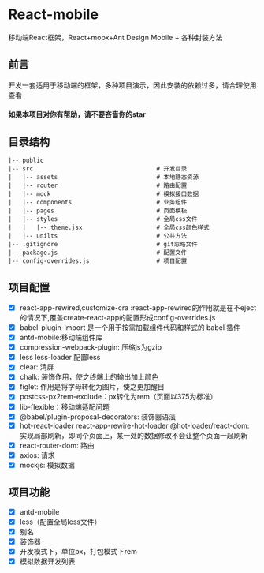 # React-mobile
  移动端React框架，React+mobx+Ant Design Mobile + 各种封装方法

## 前言
  开发一套适用于移动端的框架，多种项目演示，因此安装的依赖过多，请合理使用查看

#### 如果本项目对你有帮助，请不要吝啬你的star

## 目录结构

    |-- public                                
    |-- src                                   # 开发目录
    |   |-- assets                            # 本地静态资源
    |   |-- router                            # 路由配置
    |   |-- mock                              # 模拟接口数据
    |   |-- components                        # 业务组件
    |   |-- pages                             # 页面模板
    |   |-- styles                            # 全局css文件
    |   |   |-- theme.jsx                     # 全局css颜色样式
    |   |-- unilts                            # 公共方法
    |-- .gitignore                            # git忽略文件
    |-- package.js                            # 配置文件
    |-- config-overrides.js                   # 项目配置
## 项目配置

  - [x] react-app-rewired,customize-cra :react-app-rewired的作用就是在不eject的情况下,覆盖create-react-app的配置形成config-overrides.js
  - [x] babel-plugin-import 是一个用于按需加载组件代码和样式的 babel 插件
  - [x] antd-mobile:移动端组件库
  - [x] compression-webpack-plugin:  压缩js为gzip
  - [x] less less-loader 配置less
  - [x] clear: 清屏
  - [x] chalk: 装饰作用，使之终端上的输出加上颜色
  - [x] figlet: 作用是将字母转化为图片，使之更加醒目
  - [x] postcss-px2rem-exclude：px转化为rem（页面以375为标准）
  - [x] lib-flexible：移动端适配问题
  - [x] @babel/plugin-proposal-decorators: 装饰器语法
  - [x] hot-react-loader react-app-rewire-hot-loader @hot-loader/react-dom: 实现局部刷新，即同个页面上，某一处的数据修改不会让整个页面一起刷新
  - [x] react-router-dom: 路由
  - [x] axios: 请求
  - [x] mockjs: 模拟数据
## 项目功能

  - [x] antd-mobile
  - [x] less（配置全局less文件）
  - [x] 别名
  - [x] 装饰器
  - [x] 开发模式下，单位px，打包模式下rem
  - [x] 模拟数据开发列表
